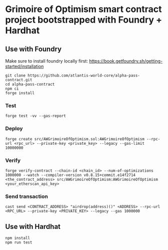 
# Grimoire of Optimism smart contract project bootstrapped with Foundry + Hardhat

## Use with Foundry

Make sure to install foundry locally first: https://book.getfoundry.sh/getting-started/installation

```
git clone https://github.com/atlantis-world-core/alpha-pass-contract.git
cd alpha-pass-contract
npm ci
forge install
```
### Test

```
forge test -vv --gas-report
```

### Deploy

```
forge create src/AWGrimoireOfOptimism.sol:AWGrimoireOfOptimism --rpc-url <rpc_url> --private-key <private_key> --legacy --gas-limit 10000000
```

### Verify
```
forge verify-contract --chain-id <chain_id> --num-of-optimizations 1000000 --watch --compiler-version v0.8.15+commit.e14f2714 <the_contract_address> src/AWGrimoireOfOptimism:AWGrimoireOfOptimism <your_etherscan_api_key>
```

### Send transaction

```
cast send <CONTRACT_ADDRESS> "airdrop(address)()" <ADDRESS> --rpc-url <RPC_URL> --private-key <PRIVATE_KEY> --legacy --gas 1000000
```

## Use with Hardhat

```
npm install
npm run test
```
